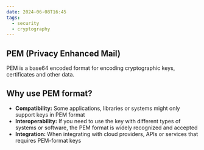 ```yaml
---
date: 2024-06-08T16:45
tags:
  - security
  - cryptography
---
```

## PEM (Privacy Enhanced Mail)
PEM is a base64 encoded format for encoding cryptographic keys, certificates and other data.

## Why use PEM format?
- **Compatibility:** Some applications, libraries or systems might only support keys in PEM format
- **Interoperability:** If you need to use the key with different types of systems or software, the PEM format is widely recognized and accepted
- **Integration:** When integrating with cloud providers, APIs or services that requires PEM-format keys